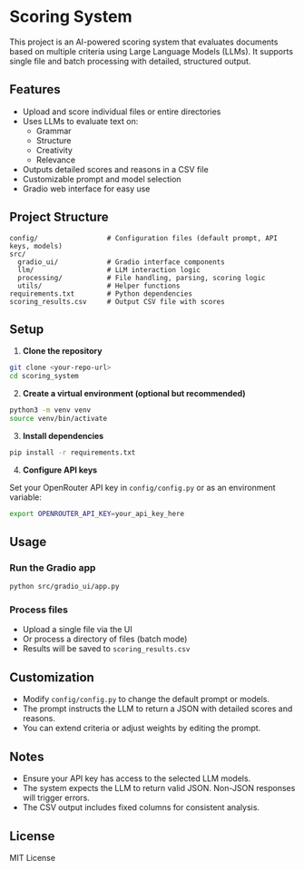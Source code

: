 # Scoring System

This project is an AI-powered scoring system that evaluates documents based on multiple criteria using Large Language Models (LLMs). It supports single file and batch processing with detailed, structured output.

## Features

- Upload and score individual files or entire directories
- Uses LLMs to evaluate text on:
  - Grammar
  - Structure
  - Creativity
  - Relevance
- Outputs detailed scores and reasons in a CSV file
- Customizable prompt and model selection
- Gradio web interface for easy use

## Project Structure

```
config/                 # Configuration files (default prompt, API keys, models)
src/
  gradio_ui/            # Gradio interface components
  llm/                  # LLM interaction logic
  processing/           # File handling, parsing, scoring logic
  utils/                # Helper functions
requirements.txt        # Python dependencies
scoring_results.csv     # Output CSV file with scores
```

## Setup

1. **Clone the repository**

```bash
git clone <your-repo-url>
cd scoring_system
```

2. **Create a virtual environment (optional but recommended)**

```bash
python3 -m venv venv
source venv/bin/activate
```

3. **Install dependencies**

```bash
pip install -r requirements.txt
```

4. **Configure API keys**

Set your OpenRouter API key in `config/config.py` or as an environment variable:

```bash
export OPENROUTER_API_KEY=your_api_key_here
```

## Usage

### Run the Gradio app

```bash
python src/gradio_ui/app.py
```

### Process files

- Upload a single file via the UI
- Or process a directory of files (batch mode)
- Results will be saved to `scoring_results.csv`

## Customization

- Modify `config/config.py` to change the default prompt or models.
- The prompt instructs the LLM to return a JSON with detailed scores and reasons.
- You can extend criteria or adjust weights by editing the prompt.

## Notes

- Ensure your API key has access to the selected LLM models.
- The system expects the LLM to return valid JSON. Non-JSON responses will trigger errors.
- The CSV output includes fixed columns for consistent analysis.

## License

MIT License
